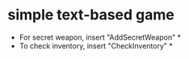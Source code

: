 # simple text-based game
* For secret weapon, insert "AddSecretWeapon" *
* To check inventory, insert "CheckInventory" *
